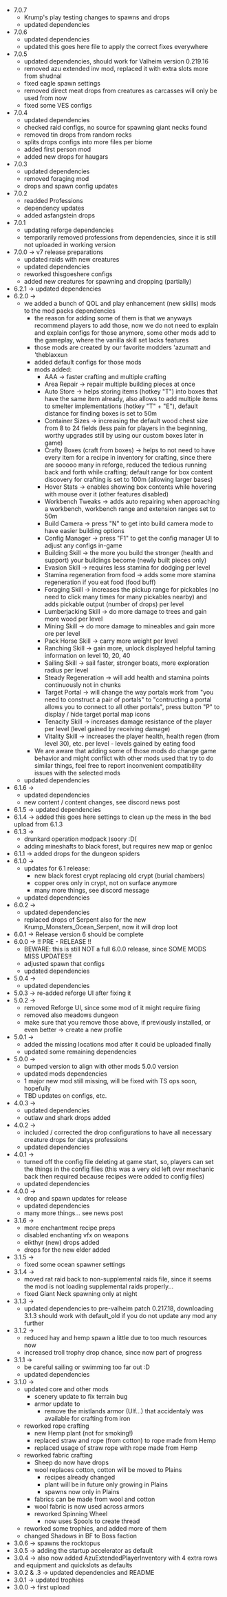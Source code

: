 * 7.0.7
    * Krump's play testing changes to spawns and drops
    * updated dependencies
* 7.0.6
    * updated dependencies
    * updated this goes here file to apply the correct fixes everywhere
* 7.0.5
    * updated dependencies, should work for Valheim version 0.219.16
    * removed azu extended inv mod, replaced it with extra slots more from shudnal
    * fixed eagle spawn settings
    * removed direct meat drops from creatures as carcasses will only be used from now
    * fixed some VES configs
* 7.0.4
    * updated dependencies
    * checked raid configs, no source for spawning giant necks found
    * removed tin drops from random rocks
    * splits drops configs into more files per biome
    * added first person mod
    * added new drops for haugars
* 7.0.3 
    * updated dependencies
    * removed foraging mod
    * drops and spawn config updates
* 7.0.2
    * readded Professions
    * dependency updates
    * added asfangstein drops
* 7.0.1
    * updating reforge dependencies
    * temporarily removed professions from dependencies, since it is still not uploaded in working version
* 7.0.0 -> v7 release preparations
    * updated raids with new creatures
    * updated dependencies
    * reworked thisgoeshere configs
    * added new creatures for spawning and dropping (partially)
* 6.2.1 -> updated dependencies
* 6.2.0 ->
    * we added a bunch of QOL and play enhancement (new skills) mods to the mod packs dependencies
        * the reason for adding some of them is that we anyways recommend players to add those, now we do not need to explain and explain configs for those anymore, some other mods add to the gameplay, where the vanilla skill set lacks features
        * those mods are created by our favorite modders 'azumatt and 'theblaxxun 
        * added default configs for those mods
        * mods added:
            * AAA -> faster crafting and multiple crafting
            * Area Repair -> repair multiple building pieces at once
            * Auto Store -> helps storing items (hotkey "T") into boxes that have the same item already, also allows to add multiple items to smelter implementations (hotkey "T" + "E"), default distance for finding boxes is set to 50m
            * Container Sizes -> increasing the default wood chest size from 8 to 24 fields (less pain for players in the beginning, worthy upgrades still by using our custom boxes later in game)
            * Crafty Boxes (craft from boxes) -> helps to not need to have every item for a recipe in inventory for crafting, since there are sooooo many in reforge, reduced the tedious running back and forth while crafting; default range for box content discovery for crafting is set to 100m (allowing larger bases)
            * Hover Stats -> enables showing box contents while hovering with mouse over it (other features disabled)
            * Workbench Tweaks -> adds auto repairing when approaching a workbench, workbench range and extension ranges set to 50m
            * Build Camera -> press "N" to get into build camera mode to have easier building options
            * Config Manager -> press "F1" to get the config manager UI to adjust any configs in-game
            * Building Skill -> the more you build the stronger (health and support) your buildings become (newly built pieces only)
            * Evasion Skill -> requires less stamina for dodging per level
            * Stamina regeneration from food -> adds some more stamina regeneration if you eat food (food buff)
            * Foraging Skill -> increases the pickup range for pickables (no need to click many times for many pickables nearby) and adds pickable output (number of drops) per level
            * Lumberjacking Skill -> do more damage to trees and gain more wood per level
            * Mining Skill -> do more damage to mineables and gain more ore per level
            * Pack Horse Skill -> carry more weight per level
            * Ranching Skill -> gain more, unlock displayed helpful taming information on level 10, 20, 40
            * Sailing Skill -> sail faster, stronger boats, more exploration radius per level
            * Steady Regeneration -> will add health and stamina points continuously not in chunks
            * Target Portal -> will change the way portals work from "you need to construct a pair of portals" to "contructing a portal allows you to connect to all other portals", press button "P" to display / hide target portal map icons
            * Tenacity Skill -> increases damage resistance of the player per level (level gained by receiving damage)
            * Vitality Skill -> increases the player health, health regen (from level 30), etc. per level - levels gained by eating food
        * We are aware that adding some of those mods do change game behavior and might conflict with other mods used that try to do similar things, feel free to report inconvenient compatibility issues with the selected mods
    * updated dependencies
* 6.1.6 -> 
    * updated dependencies
    * new content / content changes, see discord news post
* 6.1.5 -> updated dependencies
* 6.1.4 -> added this goes here settings to clean up the mess in the bad upload from 6.1.3
* 6.1.3 ->
    * drunkard operation modpack )soory :D(
    * adding mineshafts to black forest, but requires new map or genloc
* 6.1.1 -> added drops for the dungeon spiders
* 6.1.0 ->
    * updates for 6.1 release:
        * new black forest crypt replacing old crypt (burial chambers)
        * copper ores only in crypt, not on surface anymore
        * many more things, see discord message
    * updated dependencies
* 6.0.2 ->
    * updated dependencies
    * replaced drops of Serpent also for the new Krump_Monsters_Ocean_Serpent, now it will drop loot
* 6.0.1 -> Release version 6 should be complete
* 6.0.0 -> !! PRE - RELEASE !!
    * BEWARE: this is still NOT a full 6.0.0 release, since SOME MODS MISS UPDATES!!
    * adjusted spawn that configs
    * updated dependencies
* 5.0.4 ->
    * updated dependencies
* 5.0.3 -> re-added reforge UI after fixing it
* 5.0.2 ->
    * removed Reforge UI, since some mod of it might require fixing
    * removed also meadows dungeon
    * make sure that you remove those above, if previously installed, or even better -> create a new profile
* 5.0.1 ->
    * added the missing locations mod after it could be uploaded finally
    * updated some remaining dependencies
* 5.0.0 ->
    * bumped version to align with other mods 5.0.0 version
    * updated mods dependencies
    * 1 major new mod still missing, will be fixed with TS ops soon, hopefully
    * TBD updates on configs, etc.
* 4.0.3 ->
    * updated dependencies
    * outlaw and shark drops added
* 4.0.2 ->
    * included / corrected the drop configurations to have all necessary creature drops for datys professions
    * updated dependencies
* 4.0.1 -> 
    * turned off the config file deleting at game start, so, players can set the things in the config files (this was a very old left over mechanic back then required because recipes were added to config files)
    * updated dependencies
* 4.0.0 ->
    * drop and spawn updates for release
    * updated dependencies
    * many more things... see news post
* 3.1.6 ->
    * more enchantment recipe preps
    * disabled enchanting vfx on weapons
    * eikthyr (new) drops added
    * drops for the new elder added
* 3.1.5 ->
    * fixed some ocean spawner settings
* 3.1.4 ->
    * moved rat raid back to non-supplemental raids file, since it seems the mod is not loading supplemental raids properly...
    * fixed Giant Neck spawning only at night
* 3.1.3 ->
    * updated dependencies to pre-valheim patch 0.217.18, downloading 3.1.3 should work with default_old if you do not update any mod any further
* 3.1.2 ->
    * reduced hay and hemp spawn a little due to too much resources now
    * increased troll trophy drop chance, since now part of progress
* 3.1.1 -> 
    * be careful sailing or swimming too far out :D
    * updated dependencies
* 3.1.0 -> 
    * updated core and other mods
        * scenery update to fix terrain bug
        * armor update to 
            * remove the mistlands armor (Ulf...) that accidentaly was available for crafting from iron
    * reworked rope crafting
        * new Hemp plant (not for smoking!)
        * replaced straw and rope (from cotton) to rope made from Hemp
        * replaced usage of straw rope with rope made from Hemp
    * reworked fabric crafting
        * Sheep do now have drops
        * wool replaces cotton, cotton will be moved to Plains
            * recipes already changed
            * plant will be in future only growing in Plains
            * spawns now only in Plains
        * fabrics can be made from wool and cotton
        * wool fabric is now used across armors
        * reworked Spinning Wheel
            * now uses Spools to create thread
    * reworked some trophies, and added more of them
    * changed Shadows in BF to Boss faction
* 3.0.6 -> spawns the rocktopus
* 3.0.5 -> adding the startup accelerator as default
* 3.0.4 -> also now added AzuExtendedPlayerInventory with 4 extra rows and equipment and quickslots as defaults
* 3.0.2 & .3 -> updated dependencies and README
* 3.0.1 -> updated trophies
* 3.0.0 -> first upload

